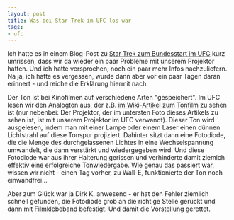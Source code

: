 ```yaml
--- 
layout: post
title: Was bei Star Trek im UFC los war
tags: 
- ufc
---
```

Ich hatte es in einem Blog-Post zu <a href="/2009/05/07/murphy-strikes-again/">Star Trek zum Bundesstart im UFC</a> kurz umrissen, dass wir da wieder ein paar Probleme mit unserem Projektor hatten. Und ich hatte versprochen, noch ein paar mehr Infos nachzuliefern.
Na ja, ich hatte es vergessen, wurde dann aber vor ein paar Tagen daran erinnert - und reiche die Erklärung hiermit nach.

Der Ton ist bei Kinofilmen auf verschiedene Arten "gespeichert". Im UFC lesen wir den Analogton aus, der z.B. <a href="http://de.wikipedia.org/wiki/Lichttonverfahren">im Wiki-Artikel zum Tonfilm</a> zu sehen ist (nur nebenbei: Der Projektor, der im untersten Foto dieses Artikels zu sehen ist, ist mit unserem Projektor im UFC verwandt). Dieser Ton wird ausgelesen, indem man mit einer Lampe oder einem Laser einen dünnen Lichtstrahl auf diese Tonspur projiziert. Dahinter sitzt dann eine Fotodiode, die die Menge des durchgelassenen Lichtes in eine Wechselspannung umwandelt, die dann verstärkt und wiedergegeben wird.
Und diese Fotodiode war aus ihrer Halterung gerissen und verhinderte damit ziemich effektiv eine erfolgreiche Tonwiedergabe. Wie genau das passiert war, wissen wir nicht - einen Tag vorher, zu Wall-E, funktionierte der Ton noch einwandfrei...

Aber zum Glück war ja Dirk K. anwesend - er hat den Fehler ziemlich schnell gefunden, die Fotodiode grob an die richtige Stelle gerückt und dann mit Filmklebeband befestigt. Und damit die Vorstellung gerettet.
